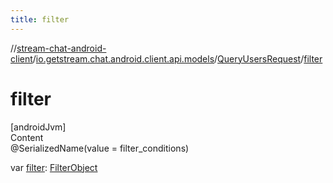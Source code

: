 ```yaml
---
title: filter
---
```

//[stream-chat-android-client](../../../index.md)/[io.getstream.chat.android.client.api.models](../index.md)/[QueryUsersRequest](index.md)/[filter](filter.md)



# filter  
[androidJvm]  
Content  
@SerializedName(value = filter_conditions)  
  
var [filter](filter.md): [FilterObject](../FilterObject/index.md)  



